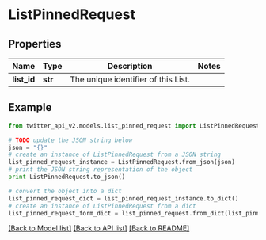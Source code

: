 # ListPinnedRequest


## Properties
Name | Type | Description | Notes
------------ | ------------- | ------------- | -------------
**list_id** | **str** | The unique identifier of this List. | 

## Example

```python
from twitter_api_v2.models.list_pinned_request import ListPinnedRequest

# TODO update the JSON string below
json = "{}"
# create an instance of ListPinnedRequest from a JSON string
list_pinned_request_instance = ListPinnedRequest.from_json(json)
# print the JSON string representation of the object
print ListPinnedRequest.to_json()

# convert the object into a dict
list_pinned_request_dict = list_pinned_request_instance.to_dict()
# create an instance of ListPinnedRequest from a dict
list_pinned_request_form_dict = list_pinned_request.from_dict(list_pinned_request_dict)
```
[[Back to Model list]](../README.md#documentation-for-models) [[Back to API list]](../README.md#documentation-for-api-endpoints) [[Back to README]](../README.md)



